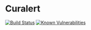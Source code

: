 # Curalert

[![Build Status](https://travis-ci.com/Nashmod/curalert.svg?token=WhhsrPijWKu4s4q2Ksnp&branch=master)](https://travis-ci.com/Nashmod/curalert)
[![Known Vulnerabilities](https://snyk.io/test/github/Nashmod/curalert/badge.svg)](https://snyk.io/test/github/{username}/{repo})
